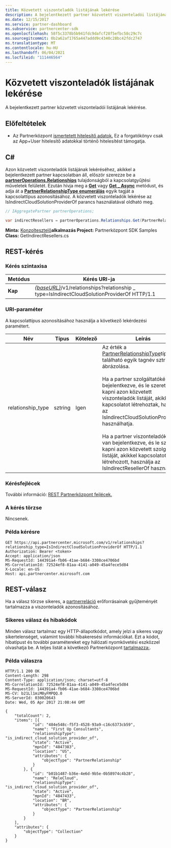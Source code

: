 ```yaml
---
title: Közvetett viszonteladók listájának lekérése
description: A bejelentkezett partner közvetett viszonteladói listájának lekérése.
ms.date: 12/15/2017
ms.service: partner-dashboard
ms.subservice: partnercenter-sdk
ms.openlocfilehash: 58f5c3378b5b941fdc9dafcf28f5efbc58c29c7c
ms.sourcegitcommit: 0b2a62af1765a447addd9c4340c28bc42fdc2747
ms.translationtype: MT
ms.contentlocale: hu-HU
ms.lasthandoff: 06/04/2021
ms.locfileid: "111446564"
---
```

# <a name="retrieve-a-list-of-indirect-resellers"></a>Közvetett viszonteladók listájának lekérése

A bejelentkezett partner közvetett viszonteladói listájának lekérése.

## <a name="prerequisites"></a>Előfeltételek

- Az Partnerközpont [ismertetett hitelesítő adatok.](partner-center-authentication.md) Ez a forgatókönyv csak az App+User hitelesítő adatokkal történő hitelesítést támogatja.

## <a name="c"></a>C\#

Azon közvetett viszonteladók listájának lekéréséhez, akikkel a bejelentkezett partner kapcsolatban áll, először szerezze be a [**partnerOperations.Relationships**](/dotnet/api/microsoft.store.partnercenter.ipartner.relationships) tulajdonságból a kapcsolatgyűjtési műveletek felületét. Ezután hívja meg a [**Get**](/dotnet/api/microsoft.store.partnercenter.relationships.irelationshipcollection.get) vagy [**Get \_ Async**](/dotnet/api/microsoft.store.partnercenter.relationships.irelationshipcollection.getasync) metódust, és adja át a [**PartnerRelationshipType enumerálás**](/dotnet/api/microsoft.store.partnercenter.models.relationships.partnerrelationshiptype) egyik tagját a kapcsolattípus azonosításához. A közvetett viszonteladók lekérése az IsIndirectCloudSolutionProviderOf parancs használatával oldható meg.

``` csharp
// IAggregatePartner partnerOperations;

var indirectResellers = partnerOperations.Relationships.Get(PartnerRelationshipType.IsIndirectCloudSolutionProviderOf);
```

**Minta:** [Konzoltesztelő](console-test-app.md)**alkalmazás Project:** Partnerközpont SDK Samples **Class:** GetIndirectResellers.cs

## <a name="rest-request"></a>REST-kérés

### <a name="request-syntax"></a>Kérés szintaxisa

| Metódus  | Kérés URI-ja                                                                                                                |
|---------|----------------------------------------------------------------------------------------------------------------------------|
| **Kap** | [*{baseURL}*](partner-center-rest-urls.md)/v1/relationships?relationship \_ type=IsIndirectCloudSolutionProviderOf HTTP/1.1 |

### <a name="uri-parameter"></a>URI-paraméter

A kapcsolattípus azonosításához használja a következő lekérdezési paramétert.

| Név               | Típus    | Kötelező  | Leírás                         |
|--------------------|---------|-----------|-------------------------------------|
| relationship_type  | sztring  | Igen       | Az érték a [PartnerRelationshipType](/dotnet/api/microsoft.store.partnercenter.models.relationships.partnerrelationshiptype)típusban található egyik tagnév sztringes ábrázolása.<br/><br/> Ha a partner szolgáltatóként van bejelentkezve, és le szeretné kapni azon közvetett viszonteladók listáját, akikkel kapcsolatot létrehoztak, használja az IsIndirectCloudSolutionProviderOf használhatja.<br/><br/> Ha a partner viszonteladóként van bejelentkezve, és le szeretné kapni azon közvetett szolgáltatók listáját, akikkel kapcsolatot létrehozott, használja az IsIndirectResellerOf használhatja.    |

### <a name="request-headers"></a>Kérésfejlécek

További információ: [REST Partnerközpont fejlécek.](headers.md)

### <a name="request-body"></a>A kérés törzse

Nincsenek.

### <a name="request-example"></a>Példa kérésre

```http
GET https://api.partnercenter.microsoft.com/v1/relationships?relationship_type=IsIndirectCloudSolutionProviderOf HTTP/1.1
Authorization: Bearer <token>
Accept: application/json
MS-RequestId: 144391a4-fb06-41ae-b684-3308ce4706bd
MS-CorrelationId: 72524ef8-81aa-4141-a049-45a4fece5d84
X-Locale: en-US
Host: api.partnercenter.microsoft.com
```

## <a name="rest-response"></a>REST-válasz

Ha a válasz törzse sikeres, a [partnerreláció](relationships-resources.md) erőforrásainak gyűjteményét tartalmazza a viszonteladók azonosításához.

### <a name="response-success-and-error-codes"></a>Sikeres válasz és hibakódok

Minden válasz tartalmaz egy HTTP-állapotkódot, amely jelzi a sikeres vagy sikertelenséget, valamint további hibakeresési információkat. Ezt a kódot, hibatípust és további paramétereket egy hálózati nyomkövetési eszközzel olvashatja be. A teljes listát a következő Partnerközpont [tartalmazza:](error-codes.md).

### <a name="response-example"></a>Példa válaszra

```http
HTTP/1.1 200 OK
Content-Length: 298
Content-Type: application/json; charset=utf-8
MS-CorrelationId: 72524ef8-81aa-4141-a049-45a4fece5d84
MS-RequestId: 144391a4-fb06-41ae-b684-3308ce4706bd
MS-CV: b21Ll1miM0yFMPQQ.0
MS-ServerId: 030020643
Date: Wed, 05 Apr 2017 21:08:44 GMT

{
    "totalCount": 2,
    "items": [{
            "id": "484e548c-f5f3-4528-93a9-c16c6373cb59",
            "name": "First Up Consultants",
            "relationshipType": "is_indirect_cloud_solution_provider_of",
            "state": "Active",
            "mpnId": "4847383",
            "location": "US",
            "attributes": {
                "objectType": "PartnerRelationship"
            }
        }, {
            "id": "b01b1487-b36e-4e6d-9b5e-0b58974c4b28",
            "name": "ReleCloud",
            "relationshipType": "is_indirect_cloud_solution_provider_of",
            "state": "Active",
            "mpnId": "4847433",
            "location": "BR",
            "attributes": {
                "objectType": "PartnerRelationship"
            }
        }
    ],
    "attributes": {
        "objectType": "Collection"
    }
}
```